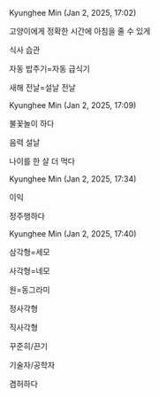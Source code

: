 Kyunghee Min (Jan 2, 2025, 17:02)

고양이에게 정확한 시간에 아침을 줄 수 있게

식사 습관

자동 밥주기=자동 급식기

새해 전날=설날 전날

Kyunghee Min (Jan 2, 2025, 17:09)

불꽃놀이 하다

음력 설날

나이를 한 살 더 먹다

Kyunghee Min (Jan 2, 2025, 17:34)

이익

정주행하다

Kyunghee Min (Jan 2, 2025, 17:40)

삼각형=세모

사각형=네모

원=동그라미

정사각형

직사각형

꾸준히/끈기

기술자/공학자

겸허하다